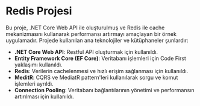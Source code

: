 # Redis Projesi

Bu proje, .NET Core Web API ile oluşturulmuş ve Redis ile cache mekanizmasını kullanarak performansı artırmayı amaçlayan bir örnek uygulamadır. 
Projede kullanılan ana teknolojiler ve kütüphaneler şunlardır:

- **.NET Core Web API**: Restful API oluşturmak için kullanıldı.
- **Entity Framework Core (EF Core)**: Veritabanı işlemleri için Code First yaklaşımı kullanıldı.
- **Redis**: Verilerin cachelenmesi ve hızlı erişim sağlanması için kullanıldı.
- **MeditR**: CQRS ve MediatR pattern'leri kullanılarak sorgu ve komut işlemleri ayrıldı.
- **Connection Pooling**: Veritabanı bağlantılarının yönetimi ve performansın artırılması için kullanıldı.
 
